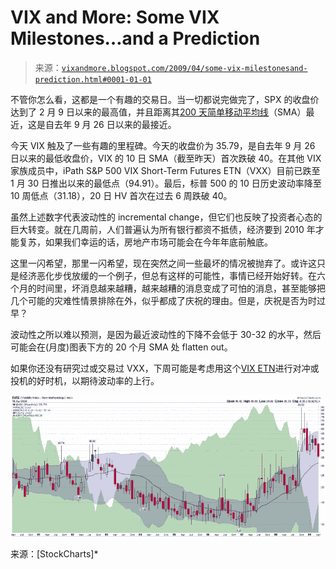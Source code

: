 <!--yml

分类：未分类

日期：2024-05-18 17:51:37

-->

# VIX and More: Some VIX Milestones…and a Prediction

> 来源：[`vixandmore.blogspot.com/2009/04/some-vix-milestonesand-prediction.html#0001-01-01`](http://vixandmore.blogspot.com/2009/04/some-vix-milestonesand-prediction.html#0001-01-01)

不管你怎么看，这都是一个有趣的交易日。当一切都说完做完了，SPX 的收盘价达到了 2 月 9 日以来的最高值，并且距离其[200 天简单移动平均线](http://vixandmore.blogspot.com/search/label/200%20day%20SMA)（SMA）最近，这是自去年 9 月 26 日以来的最接近。

今天 VIX 触及了一些有趣的里程碑。今天的收盘价为 35.79，是自去年 9 月 26 日以来的最低收盘价，VIX 的 10 日 SMA（截至昨天）首次跌破 40。在其他 VIX 家族成员中，iPath S&P 500 VIX Short-Term Futures ETN（VXX）目前已跌至 1 月 30 日推出以来的最低点（94.91）。最后，标普 500 的 10 日历史波动率降至 10 周低点（31.18），20 日 HV 首次在过去 6 周跌破 40。

虽然上述数字代表波动性的 incremental change，但它们也反映了投资者心态的巨大转变。就在几周前，人们普遍认为所有银行都资不抵债，经济要到 2010 年才能复苏，如果我们幸运的话，房地产市场可能会在今年年底前触底。

这里一闪希望，那里一闪希望，现在突然之间一些最坏的情况被抛弃了。或许这只是经济恶化步伐放缓的一个例子，但总有这样的可能性，事情已经开始好转。在六个月的时间里，坏消息越来越糟，越来越糟的消息变成了可怕的消息，甚至能够把几个可能的灾难性情景排除在外，似乎都成了庆祝的理由。但是，庆祝是否为时过早？

波动性之所以难以预测，是因为最近波动性的下降不会低于 30-32 的水平，然后可能会在(月度)图表下方的 20 个月 SMA 处 flatten out。

如果你还没有研究过或交易过 VXX，下周可能是考虑用这个[VIX ETN](http://vixandmore.blogspot.com/search/label/VIX%20ETN)进行对冲或投机的好时机，以期待波动率的上行。

![](img/92c005484de9e1e965ca0711735c016b.png)

来源：[StockCharts]*
